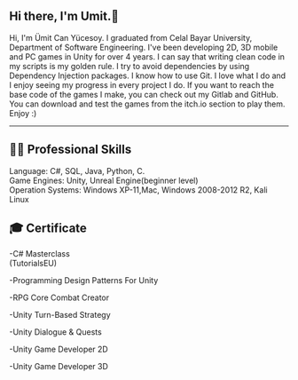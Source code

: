 ## Hi there, I'm Umit.👋

Hi, I'm Ümit Can Yücesoy. I graduated from Celal Bayar University, Department of Software Engineering. I've been developing 2D, 3D mobile and PC games in Unity for over 4 years. I can say that writing clean code in my scripts is my golden rule. I try to avoid dependencies by using Dependency Injection packages. I know how to use Git. I love what I do and I enjoy seeing my progress in every project I do. If you want to reach the base code of the games I make, you can check out my Gitlab and GitHub. You can download and test the games from the itch.io section to play them. Enjoy :)

---------------------------------------------------------------------------------------------------------------------------------------

## 👨‍💻 Professional Skills
Language: C#, SQL, Java, Python, C.  
Game Engines: Unity, Unreal Engine(beginner level)  
Operation Systems: Windows XP-11,Mac, Windows 2008-2012 R2, Kali Linux  

## 🎓 Certificate
-C# Masterclass  
(TutorialsEU)  

-Programming Design Patterns For Unity  
 
-RPG Core Combat Creator  
 
-Unity Turn-Based Strategy  
 
-Unity Dialogue & Quests   
 
-Unity Game Developer 2D  

-Unity Game Developer 3D  
 



<!--
**umitcanyucesoy/umitcanyucesoy** is a ✨ _special_ ✨ repository because its `README.md` (this file) appears on your GitHub profile.

Here are some ideas to get you started:

- 🔭 I’m currently working on ...
- 🌱 I’m currently learning ...
- 👯 I’m looking to collaborate on ...
- 🤔 I’m looking for help with ...
- 💬 Ask me about ...
- 📫 How to reach me: ...
- 😄 Pronouns: ...
- ⚡ Fun fact: ...
-->
